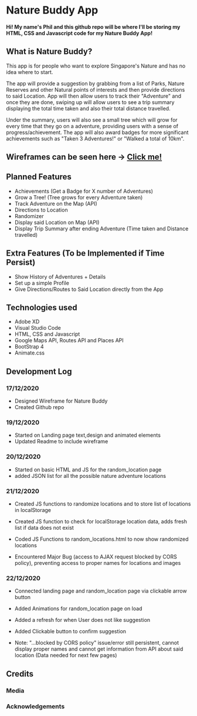 # Nature Buddy App

#### Hi! My name's Phil and this github repo will be where I'll be storing my HTML, CSS and Javascript code for my Nature Buddy App!

## What is Nature Buddy?

This app is for people who want to explore Singapore's Nature and has no idea where to start. 

The app will provide a suggestion by grabbing from a list of Parks, Nature Reserves and other Natural points of interests and then provide directions to said Location. App will then allow users to track their "Adventure" and once they are done, swiping up will allow users to see a trip summary displaying the total time taken and also their total distance travelled. 

Under the summary, users will also see a small tree which will grow for every time that they go on a adventure, providing users with a sense of progress/achievement. The app will also award badges for more significant achievements such as "Taken 3 Adventures!" or "Walked a total of 10km".

## Wireframes can be seen here -> [Click me!](https://xd.adobe.com/view/88c7ac2b-d3c7-4040-8cc6-20edea67d832-dd94/grid)

## Planned Features
* Achievements (Get a Badge for X number of Adventures)
* Grow a Tree! (Tree grows for every Adventure taken)
* Track Adventure on the Map (API)
* Directions to Location
* Randomizer 
* Display said Location on Map (API)
* Display Trip Summary after ending Adventure (Time taken and Distance travelled)

## Extra Features (To be Implemented if Time Persist)
* Show History of Adventures + Details
* Set up a simple Profile
* Give Directions/Routes to Said Location directly from the App


## Technologies used
* Adobe XD
* Visual Studio Code
* HTML, CSS and Javascript
* Google Maps API, Routes API and Places API
* BootStrap 4
* Animate.css


## Development Log

### 17/12/2020
- Designed Wireframe for Nature Buddy 
- Created Github repo

### 19/12/2020
- Started on Landing page text,design and animated elements
- Updated Readme to include wireframe

### 20/12/2020
- Started on basic HTML and JS for the random_location page
- added JSON list for all the possible nature adventure locations

### 21/12/2020
- Created JS functions to randomize locations and to store list of locations in localStorage
- Created JS function to check for localStorage location data, adds fresh list if data does not exist

- Coded JS Functions to random_locations.html to now show randomized locations
- Encountered Major Bug (access to AJAX request blocked by CORS policy), preventing access to proper names for locations and images

### 22/12/2020
- Connected landing page and random_location page via clickable arrow button
- Added Animations for random_location page on load
- Added a refresh for when User does not like suggestion
- Added Clickable button to confirm suggestion

- Note: "...blocked by CORS policy" issue/error still persistent, cannot display proper names and cannot get information from API about said location (Data needed for next few pages)

## Credits

### Media

### Acknowledgements
